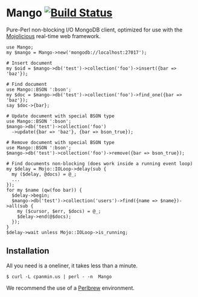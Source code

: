 
# Mango [![Build Status](https://secure.travis-ci.org/kraih/mango.png)](http://travis-ci.org/kraih/mango)

  Pure-Perl non-blocking I/O MongoDB client, optimized for use with the
  [Mojolicious](http://mojolicio.us) real-time web framework.

    use Mango;
    my $mango = Mango->new('mongodb://localhost:27017');

    # Insert document
    my $oid = $mango->db('test')->collection('foo')->insert({bar => 'baz'});

    # Find document
    use Mango::BSON ':bson';
    my $doc = $mango->db('test')->collection('foo')->find_one({bar => 'baz'});
    say $doc->{bar};

    # Update document with special BSON type
    use Mango::BSON ':bson';
    $mango->db('test')->collection('foo')
      ->update({bar => 'baz'}, {bar => bson_true});

    # Remove document with special BSON type
    use Mango::BSON ':bson';
    $mango->db('test')->collection('foo')->remove({bar => bson_true});

    # Find documents non-blocking (does work inside a running event loop)
    my $delay = Mojo::IOLoop->delay(sub {
      my ($delay, @docs) = @_;
      ...
    });
    for my $name (qw(foo bar)) {
      $delay->begin;
      $mango->db('test')->collection('users')->find({name => $name})->all(sub {
        my ($cursor, $err, $docs) = @_;
        $delay->end(@$docs);
      });
    }
    $delay->wait unless Mojo::IOLoop->is_running;

## Installation

  All you need is a oneliner, it takes less than a minute.

    $ curl -L cpanmin.us | perl - -n  Mango

  We recommend the use of a [Perlbrew](http://perlbrew.pl) environment.
